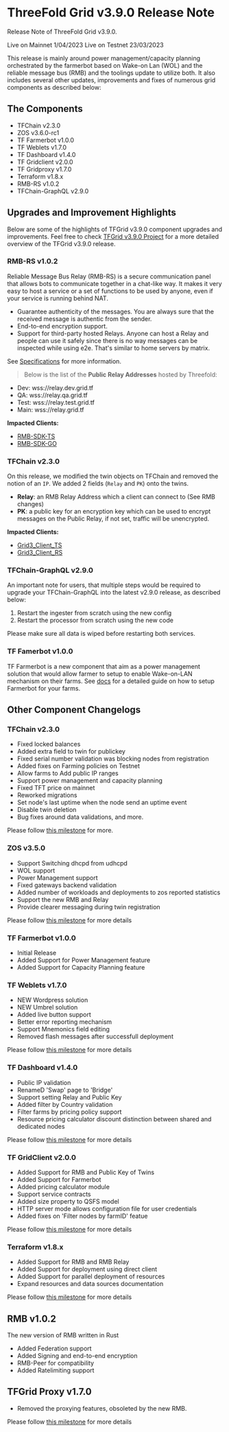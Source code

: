 # ThreeFold Grid v3.9.0 Release Note

Release Note of ThreeFold Grid v3.9.0.

Live on Mainnet 1/04/2023
Live on Testnet 23/03/2023


This release is mainly around power management/capacity planning orchestrated by the farmerbot based on Wake-on Lan (WOL) and the reliable message bus (RMB) and the toolings update to utilize both. It also includes several other updates, improvements and fixes of numerous grid components as described below:

## The Components

- TFChain v2.3.0
- ZOS v3.6.0-rc1
- TF Farmerbot v1.0.0
- TF Weblets v1.7.0
- TF Dashboard v1.4.0
- TF Gridclient v2.0.0
- TF Gridproxy v1.7.0
- Terraform v1.8.x
- RMB-RS v1.0.2
- TFChain-GraphQL v2.9.0

## Upgrades and Improvement Highlights

Below are some of the highlights of TFGrid v3.9.0 component upgrades and improvements.
Feel free to check [TFGrid v3.9.0 Project](https://github.com/orgs/threefoldtech/projects/172) for a more detailed overview of the TFGrid v3.9.0 release.


### RMB-RS v1.0.2

Reliable Message Bus Relay (RMB-RS) is a secure communication panel that allows bots to communicate together in a chat-like way. It makes it very easy to host a service or a set of functions to be used by anyone, even if your service is running behind NAT.

- Guarantee authenticity of the messages. You are always sure that the received message is authentic from the sender.
- End-to-end encryption support.
- Support for third-party hosted Relays. Anyone can host a Relay and people can use it safely since there is no way messages can be inspected while using e2e. That's similar to home servers by matrix.

See [Specifications](https://github.com/threefoldtech/rmb-rs/blob/main/docs/readme.md) for more information.

> Below is the list of the __Public Relay Addresses__ hosted by Threefold:

- Dev: wss://relay.dev.grid.tf
- QA: wss://relay.qa.grid.tf
- Test: wss://relay.test.grid.tf 
- Main: wss://relay.grid.tf 

__Impacted Clients:__

- [RMB-SDK-TS](https://github.com/threefoldtech/rmb-sdk-ts/releases/tag/v1.1.1)
- [RMB-SDK-GO](https://github.com/threefoldtech/rmb-sdk-go/releases/tag/v1.0.0)


### TFChain v2.3.0

On this release, we modified the twin objects on TFChain and removed the notion of an `IP`. We added 2 fields (`Relay` and `PK`) onto the twins.

- __Relay__: an RMB Relay Address which a client can connect to (See RMB changes)
- __PK__: a public key for an encryption key which can be used to encrypt messages on the Public Relay, if not set, traffic will be unencrypted.

__Impacted Clients:__

- [Grid3_Client_TS](https://github.com/threefoldtech/grid3_client_ts/releases/tag/1.5.3)
- [Grid3_Client_RS](https://github.com/threefoldtech/grid3_client_rs/releases/tag/v0.2.0)

### TFChain-GraphQL v2.9.0

An important note for users, that multiple steps would be required to upgrade your TFChain-GraphQL into the latest v2.9.0 release, as described below:

1. Restart the ingester from scratch using the new config
2. Restart the processor from scratch using the new code

Please make sure all data is wiped before restarting both services.

### TF Famerbot v1.0.0

TF Farmerbot is a new component that aim as a power management solution that would allow farmer to setup to enable Wake-on-LAN mechanism on their farms. See [docs](https://manual.grid.tf/farmerbot/farmerbot.html) for a detailed guide on how to setup Farmerbot for your farms.

## Other Component Changelogs

### TFChain v2.3.0

- Fixed locked balances
- Added extra field to twin for publickey
- Fixed serial number validation was blocking nodes from registration
- Added fixes on Farming policies on Testnet 
- Allow farms to Add public IP ranges
- Support power management and capacity planning
- Fixed TFT price on mainnet
- Reworked migrations
- Set node's last uptime when the node send an uptime event
- Disable twin deletion
- Bug fixes around data validations, and more.

Please follow [this milestone](https://github.com/threefoldtech/tfchain/milestone/11) for more.

### ZOS v3.5.0

- Support Switching dhcpd from udhcpd
- WOL support
- Power Management support
- Fixed gateways backend validation
- Added number of workloads and deployments to zos reported statistics
- Support the new RMB and Relay
- Provide clearer messaging during twin registration

Please follow [this milestone](https://github.com/threefoldtech/zos/milestone/12) for more details

### TF Farmerbot v1.0.0

- Initial Release
- Added Support for Power Management feature
- Added Support for Capacity Planning feature

### TF Weblets v1.7.0

- NEW Wordpress solution
- NEW Umbrel solution
- Added live button support
- Better error reporting mechanism
- Support Mnemonics field editing
- Removed flash messages after successfull deployment

Please follow [this milestone](https://github.com/threefoldtech/grid_weblets/milestone/9) for more details

### TF Dashboard v1.4.0

- Public IP validation
- RenameD 'Swap' page to 'Bridge'
- Support setting Relay and Public Key
- Added filter by Country validation
- Filter farms by pricing policy support
- Resource pricing calculator discount distinction between shared and dedicated nodes

Please follow [this milestone](https://github.com/threefoldtech/tfgrid_dashboard/milestone/13) for more details

### TF GridClient v2.0.0

- Added Support for RMB and Public Key of Twins
- Added Support for Farmerbot
- Added pricing calculator module
- Support service contracts
- Added size property to QSFS model
- HTTP server mode allows configuration file for user credentials
- Added fixes on 'Filter nodes by farmID' featue


Please follow [this milestone](https://github.com/threefoldtech/grid3_client_ts/milestone/15) for more details

### Terraform v1.8.x

- Added Support for RMB and RMB Relay
- Added Support for deployment using direct client 
- Added Support for parallel deployment of resources
- Expand resources and data sources documentation

Please follow [this milestone](https://github.com/threefoldtech/terraform-provider-grid/milestone/16) for more details

## RMB v1.0.2

The new version of RMB written in Rust

- Added Federation support
- Added Signing and end-to-end encryption
- RMB-Peer for compatibility
- Added Ratelimiting support

## TFGrid Proxy v1.7.0

- Removed the proxying features, obsoleted by the new RMB.

Please follow [this milestone](https://github.com/threefoldtech/tfgridclient_proxy/milestone/6) for more details



